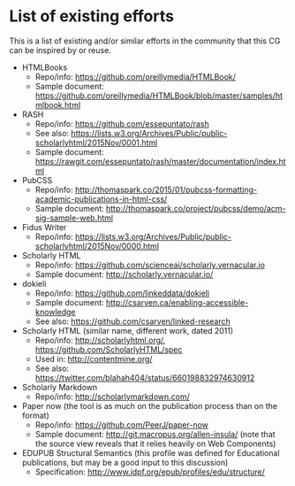 # List of existing efforts 

This is a list of existing and/or similar efforts in the community that this CG can be inspired by or reuse.

* HTMLBooks
  * Repo/info: https://github.com/oreillymedia/HTMLBook/
  * Sample document: https://github.com/oreillymedia/HTMLBook/blob/master/samples/htmlbook.html
* RASH
  * Repo/info: https://github.com/essepuntato/rash
  * See also: https://lists.w3.org/Archives/Public/public-scholarlyhtml/2015Nov/0001.html
  * Sample document: https://rawgit.com/essepuntato/rash/master/documentation/index.html  
* PubCSS
  * Repo/info: http://thomaspark.co/2015/01/pubcss-formatting-academic-publications-in-html-css/
  * Sample document: http://thomaspark.co/project/pubcss/demo/acm-sig-sample-web.html
* Fidus Writer
   * Repo/info: https://lists.w3.org/Archives/Public/public-scholarlyhtml/2015Nov/0000.html   
* Scholarly HTML
  * Repo/info: https://github.com/scienceai/scholarly.vernacular.io
  * Sample document: http://scholarly.vernacular.io/ 
* dokieli
  * Repo/info: https://github.com/linkeddata/dokieli
  * Sample document: http://csarven.ca/enabling-accessible-knowledge
  * See also: https://github.com/csarven/linked-research  
* Scholarly HTML (similar name, different work, dated 2011)
  * Repo/info: http://scholarlyhtml.org/, https://github.com/ScholarlyHTML/spec 
  * Used in: http://contentmine.org/
  * See also: https://twitter.com/blahah404/status/660198832974630912
* Scholarly Markdown
  * Repo/info: http://scholarlymarkdown.com/
* Paper now (the tool is as much on the publication process than on the format)
  * Repo/info: https://github.com/PeerJ/paper-now 
  * Sample document: http://git.macropus.org/allen-insula/ (note that the source view reveals that it relies heavily on Web Components)
* EDUPUB Structural Semantics (this profile was defined for Educational publications, but may be a good input to this discussion)
  * Specification: http://www.idpf.org/epub/profiles/edu/structure/
 
